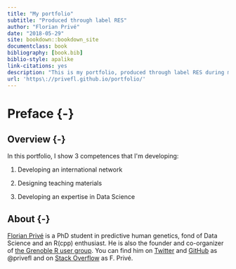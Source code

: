 ```yaml
--- 
title: "My portfolio"
subtitle: "Produced through label RES"
author: "Florian Privé"
date: "2018-05-29"
site: bookdown::bookdown_site
documentclass: book
bibliography: [book.bib]
biblio-style: apalike
link-citations: yes
description: "This is my portfolio, produced through label RES during my thesis."
url: 'https\://privefl.github.io/portfolio/'
---
```




# Preface {-}

## Overview {-}

In this portfolio, I show 3 competences that I'm developing:

1. Developing an international network

1. Designing teaching materials

1. Developing an expertise in Data Science

## About {-}

[Florian Privé](https://privefl.github.io/) is a PhD student in predictive human genetics, fond of Data Science and an R(cpp) enthusiast. He is also the founder and co-organizer of [the Grenoble R user group](https://r-in-grenoble.github.io/). You can find him on [Twitter](https://twitter.com/privefl) and [GitHub](https://github.com/privefl) as \@privefl and on [Stack Overflow](https://stackoverflow.com/users/6103040/f-priv%c3%a9) as F. Privé.
